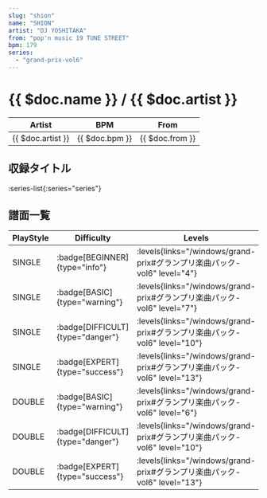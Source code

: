 ```yaml
---
slug: "shion"
name: "SHION"
artist: "DJ YOSHITAKA"
from: "pop'n music 19 TUNE STREET"
bpm: 179
series:
  - "grand-prix-vol6"
---
```


# {{ $doc.name }} / {{ $doc.artist }}

|Artist|BPM|From|
|------|---|----|
|{{ $doc.artist }}|{{ $doc.bpm }}|{{ $doc.from }}|

## 収録タイトル

:series-list{:series="series"}

## 譜面一覧

|PlayStyle|Difficulty|Levels|Notes|Movie|
|---------|----------|------|-----|-----|
|SINGLE| :badge[BEGINNER]{type="info"}| :levels{links="/windows/grand-prix#グランプリ楽曲パック-vol6" level="4"}|152/1||
|SINGLE| :badge[BASIC]{type="warning"}| :levels{links="/windows/grand-prix#グランプリ楽曲パック-vol6" level="7"}|262/2||
|SINGLE| :badge[DIFFICULT]{type="danger"}| :levels{links="/windows/grand-prix#グランプリ楽曲パック-vol6" level="10"}|384/3||
|SINGLE| :badge[EXPERT]{type="success"}| :levels{links="/windows/grand-prix#グランプリ楽曲パック-vol6" level="13"}|507/8||
|DOUBLE| :badge[BASIC]{type="warning"}| :levels{links="/windows/grand-prix#グランプリ楽曲パック-vol6" level="6"}|268/7||
|DOUBLE| :badge[DIFFICULT]{type="danger"}| :levels{links="/windows/grand-prix#グランプリ楽曲パック-vol6" level="10"}|410/3||
|DOUBLE| :badge[EXPERT]{type="success"}| :levels{links="/windows/grand-prix#グランプリ楽曲パック-vol6" level="13"}|483/11||
